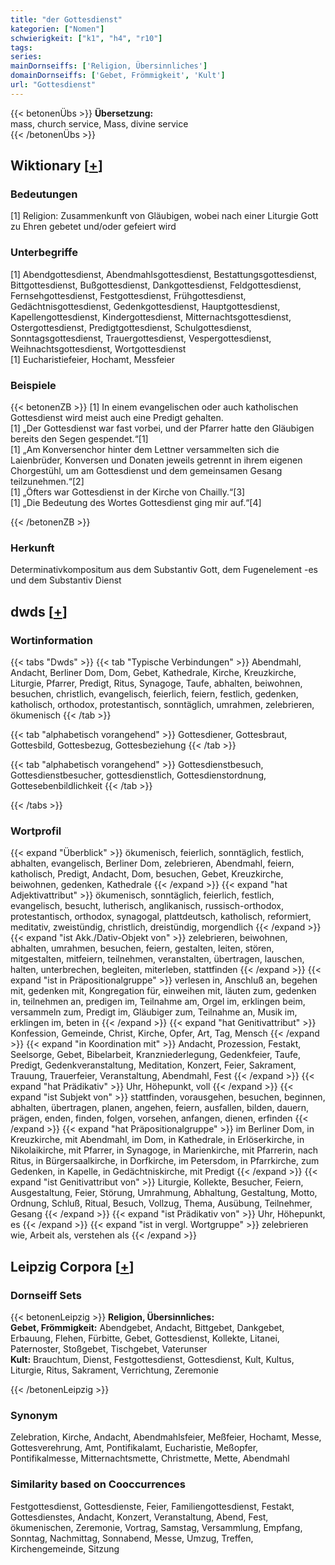 ```yaml
---
title: "der Gottesdienst"
kategorien: ["Nomen"]
schwierigkeit: ["k1", "h4", "r10"]
tags:
series:
mainDornseiffs: ['Religion, Übersinnliches']
domainDornseiffs: ['Gebet, Frömmigkeit', 'Kult']
url: "Gottesdienst"
---
```


{{< betonenÜbs >}}
**Übersetzung:**  
mass, church service, Mass, divine service  
{{< /betonenÜbs >}}

## Wiktionary [[+](https://de.wiktionary.org/wiki/Gottesdienst)]

### Bedeutungen
[1] Religion: Zusammenkunft von Gläubigen, wobei nach einer Liturgie Gott zu Ehren gebetet und/oder gefeiert wird  

### Unterbegriffe
[1] Abendgottesdienst,  Abendmahlsgottesdienst, Bestattungsgottesdienst, Bittgottesdienst, Bußgottesdienst, Dankgottesdienst, Feldgottesdienst, Fernsehgottesdienst, Festgottesdienst, Frühgottesdienst, Gedächtnisgottesdienst, Gedenkgottesdienst, Hauptgottesdienst, Kapellengottesdienst, Kindergottesdienst, Mitternachtsgottesdienst, Ostergottesdienst, Predigtgottesdienst, Schulgottesdienst, Sonntagsgottesdienst, Trauergottesdienst, Vespergottesdienst, Weihnachtsgottesdienst, Wortgottesdienst  
[1] Eucharistiefeier, Hochamt, Messfeier  

### Beispiele
{{< betonenZB >}}
[1] In einem evangelischen oder auch katholischen Gottesdienst wird meist auch eine Predigt gehalten.  
[1] „Der Gottesdienst war fast vorbei, und der Pfarrer hatte den Gläubigen bereits den Segen gespendet.“[1]  
[1] „Am Konversenchor hinter dem Lettner versammelten sich die Laienbrüder, Konversen und Donaten jeweils getrennt in ihrem eigenen Chorgestühl, um am Gottesdienst und dem gemeinsamen Gesang teilzunehmen.“[2]  
[1] „Öfters war Gottesdienst in der Kirche von Chailly.“[3]  
[1] „Die Bedeutung des Wortes Gottesdienst ging mir auf.“[4]  

{{< /betonenZB >}}
### Herkunft
Determinativkompositum aus dem Substantiv Gott, dem Fugenelement -es und dem Substantiv Dienst  



## dwds [[+](https://www.dwds.de/wb/Gottesdienst)]

### Wortinformation
{{< tabs "Dwds" >}}
{{< tab "Typische Verbindungen" >}}
Abendmahl, Andacht, Berliner Dom, Dom, Gebet, Kathedrale, Kirche, Kreuzkirche, Liturgie, Pfarrer, Predigt, Ritus, Synagoge, Taufe, abhalten, beiwohnen, besuchen, christlich, evangelisch, feierlich, feiern, festlich, gedenken, katholisch, orthodox, protestantisch, sonntäglich, umrahmen, zelebrieren, ökumenisch
{{< /tab >}}

{{< tab "alphabetisch vorangehend" >}}
Gottesdiener, Gottesbraut, Gottesbild, Gottesbezug, Gottesbeziehung
{{< /tab >}}

{{< tab "alphabetisch vorangehend" >}}
Gottesdienstbesuch, Gottesdienstbesucher, gottesdienstlich, Gottesdienstordnung, Gottesebenbildlichkeit
{{< /tab >}}

{{< /tabs >}}

### Wortprofil
{{< expand "Überblick" >}} ökumenisch, feierlich, sonntäglich, festlich, abhalten, evangelisch, Berliner Dom, zelebrieren, Abendmahl, feiern, katholisch, Predigt, Andacht, Dom, besuchen, Gebet, Kreuzkirche, beiwohnen, gedenken, Kathedrale {{< /expand >}}
{{< expand "hat Adjektivattribut" >}} ökumenisch, sonntäglich, feierlich, festlich, evangelisch, besucht, lutherisch, anglikanisch, russisch-orthodox, protestantisch, orthodox, synagogal, plattdeutsch, katholisch, reformiert, meditativ, zweistündig, christlich, dreistündig, morgendlich {{< /expand >}}
{{< expand "ist Akk./Dativ-Objekt von" >}} zelebrieren, beiwohnen, abhalten, umrahmen, besuchen, feiern, gestalten, leiten, stören, mitgestalten, mitfeiern, teilnehmen, veranstalten, übertragen, lauschen, halten, unterbrechen, begleiten, miterleben, stattfinden {{< /expand >}}
{{< expand "ist in Präpositionalgruppe" >}} verlesen in, Anschluß an, begehen mit, gedenken mit, Kongregation für, einweihen mit, läuten zum, gedenken in, teilnehmen an, predigen im, Teilnahme am, Orgel im, erklingen beim, versammeln zum, Predigt im, Gläubiger zum, Teilnahme an, Musik im, erklingen im, beten in {{< /expand >}}
{{< expand "hat Genitivattribut" >}} Konfession, Gemeinde, Christ, Kirche, Opfer, Art, Tag, Mensch {{< /expand >}}
{{< expand "in Koordination mit" >}} Andacht, Prozession, Festakt, Seelsorge, Gebet, Bibelarbeit, Kranzniederlegung, Gedenkfeier, Taufe, Predigt, Gedenkveranstaltung, Meditation, Konzert, Feier, Sakrament, Trauung, Trauerfeier, Veranstaltung, Abendmahl, Fest {{< /expand >}}
{{< expand "hat Prädikativ" >}} Uhr, Höhepunkt, voll {{< /expand >}}
{{< expand "ist Subjekt von" >}} stattfinden, vorausgehen, besuchen, beginnen, abhalten, übertragen, planen, angehen, feiern, ausfallen, bilden, dauern, prägen, enden, finden, folgen, vorsehen, anfangen, dienen, erfinden {{< /expand >}}
{{< expand "hat Präpositionalgruppe" >}} im Berliner Dom, in Kreuzkirche, mit Abendmahl, im Dom, in Kathedrale, in Erlöserkirche, in Nikolaikirche, mit Pfarrer, in Synagoge, in Marienkirche, mit Pfarrerin, nach Ritus, in Bürgersaalkirche, in Dorfkirche, im Petersdom, in Pfarrkirche, zum Gedenken, in Kapelle, in Gedächtniskirche, mit Predigt {{< /expand >}}
{{< expand "ist Genitivattribut von" >}} Liturgie, Kollekte, Besucher, Feiern, Ausgestaltung, Feier, Störung, Umrahmung, Abhaltung, Gestaltung, Motto, Ordnung, Schluß, Ritual, Besuch, Vollzug, Thema, Ausübung, Teilnehmer, Gesang {{< /expand >}}
{{< expand "ist Prädikativ von" >}} Uhr, Höhepunkt, es {{< /expand >}}
{{< expand "ist in vergl. Wortgruppe" >}} zelebrieren wie, Arbeit als, verstehen als {{< /expand >}}

## Leipzig Corpora [[+](https://corpora.uni-leipzig.de/en/res?word=Gottesdienst&corpusId=deu_newscrawl-public_2018)]

### Dornseiff Sets
{{< betonenLeipzig >}}
**Religion, Übersinnliches:**  
**Gebet, Frömmigkeit:** Abendgebet, Andacht, Bittgebet, Dankgebet, Erbauung, Flehen, Fürbitte, Gebet, Gottesdienst, Kollekte, Litanei, Paternoster, Stoßgebet, Tischgebet, Vaterunser  
**Kult:** Brauchtum, Dienst, Festgottesdienst, Gottesdienst, Kult, Kultus, Liturgie, Ritus, Sakrament, Verrichtung, Zeremonie  

{{< /betonenLeipzig >}}

### Synonym
Zelebration, Kirche, Andacht, Abendmahlsfeier, Meßfeier, Hochamt, Messe, Gottesverehrung, Amt, Pontifikalamt, Eucharistie, Meßopfer, Pontifikalmesse, Mitternachtsmette, Christmette, Mette, Abendmahl


### Similarity based on Cooccurrences
Festgottesdienst, Gottesdienste, Feier, Familiengottesdienst, Festakt, Gottesdienstes, Andacht, Konzert, Veranstaltung, Abend, Fest, ökumenischen, Zeremonie, Vortrag, Samstag, Versammlung, Empfang, Sonntag, Nachmittag, Sonnabend, Messe, Umzug, Treffen, Kirchengemeinde, Sitzung

